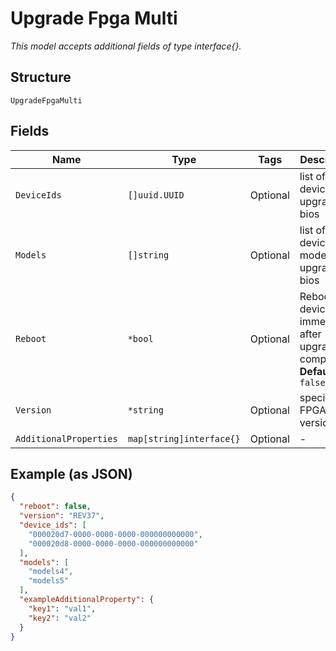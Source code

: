 
# Upgrade Fpga Multi

*This model accepts additional fields of type interface{}.*

## Structure

`UpgradeFpgaMulti`

## Fields

| Name | Type | Tags | Description |
|  --- | --- | --- | --- |
| `DeviceIds` | `[]uuid.UUID` | Optional | list of device id to upgrade bios |
| `Models` | `[]string` | Optional | list of device model to upgrade bios |
| `Reboot` | `*bool` | Optional | Reboot device immediately after upgrade is completed<br>**Default**: `false` |
| `Version` | `*string` | Optional | specific FPGA version |
| `AdditionalProperties` | `map[string]interface{}` | Optional | - |

## Example (as JSON)

```json
{
  "reboot": false,
  "version": "REV37",
  "device_ids": [
    "000020d7-0000-0000-0000-000000000000",
    "000020d8-0000-0000-0000-000000000000"
  ],
  "models": [
    "models4",
    "models5"
  ],
  "exampleAdditionalProperty": {
    "key1": "val1",
    "key2": "val2"
  }
}
```

